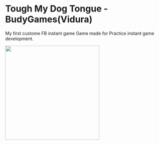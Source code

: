 # Tough My Dog Tongue - BudyGames(Vidura)

My first custome FB instant game
Game made for Practice instant game development.

<img src="https://i.postimg.cc/kXjRjwFQ/0.png" width=300>
